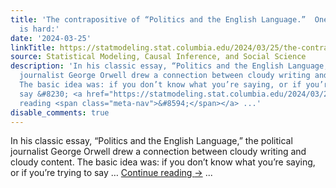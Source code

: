 ```yaml
---
title: 'The contrapositive of “Politics and the English Language.”  One reason writing
  is hard:'
date: '2024-03-25'
linkTitle: https://statmodeling.stat.columbia.edu/2024/03/25/the-contrapositive-of-politics-and-the-english-language-one-reason-writing-is-hard/
source: Statistical Modeling, Causal Inference, and Social Science
description: 'In his classic essay, “Politics and the English Language,” the political
  journalist George Orwell drew a connection between cloudy writing and cloudy content.
  The basic idea was: if you don’t know what you’re saying, or if you’re trying to
  say &#8230; <a href="https://statmodeling.stat.columbia.edu/2024/03/25/the-contrapositive-of-politics-and-the-english-language-one-reason-writing-is-hard/">Continue
  reading <span class="meta-nav">&#8594;</span></a> ...'
disable_comments: true
---
```

In his classic essay, “Politics and the English Language,” the political journalist George Orwell drew a connection between cloudy writing and cloudy content. The basic idea was: if you don’t know what you’re saying, or if you’re trying to say &#8230; <a href="https://statmodeling.stat.columbia.edu/2024/03/25/the-contrapositive-of-politics-and-the-english-language-one-reason-writing-is-hard/">Continue reading <span class="meta-nav">&#8594;</span></a> ...